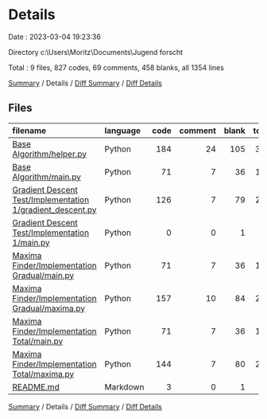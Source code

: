 # Details

Date : 2023-03-04 19:23:36

Directory c:\\Users\\Moritz\\Documents\\Jugend forscht

Total : 9 files,  827 codes, 69 comments, 458 blanks, all 1354 lines

[Summary](results.md) / Details / [Diff Summary](diff.md) / [Diff Details](diff-details.md)

## Files
| filename | language | code | comment | blank | total |
| :--- | :--- | ---: | ---: | ---: | ---: |
| [Base Algorithm/helper.py](/Base%20Algorithm/helper.py) | Python | 184 | 24 | 105 | 313 |
| [Base Algorithm/main.py](/Base%20Algorithm/main.py) | Python | 71 | 7 | 36 | 114 |
| [Gradient Descent Test/Implementation 1/gradient_descent.py](/Gradient%20Descent%20Test/Implementation%201/gradient_descent.py) | Python | 126 | 7 | 79 | 212 |
| [Gradient Descent Test/Implementation 1/main.py](/Gradient%20Descent%20Test/Implementation%201/main.py) | Python | 0 | 0 | 1 | 1 |
| [Maxima Finder/Implementation Gradual/main.py](/Maxima%20Finder/Implementation%20Gradual/main.py) | Python | 71 | 7 | 36 | 114 |
| [Maxima Finder/Implementation Gradual/maxima.py](/Maxima%20Finder/Implementation%20Gradual/maxima.py) | Python | 157 | 10 | 84 | 251 |
| [Maxima Finder/Implementation Total/main.py](/Maxima%20Finder/Implementation%20Total/main.py) | Python | 71 | 7 | 36 | 114 |
| [Maxima Finder/Implementation Total/maxima.py](/Maxima%20Finder/Implementation%20Total/maxima.py) | Python | 144 | 7 | 80 | 231 |
| [README.md](/README.md) | Markdown | 3 | 0 | 1 | 4 |

[Summary](results.md) / Details / [Diff Summary](diff.md) / [Diff Details](diff-details.md)